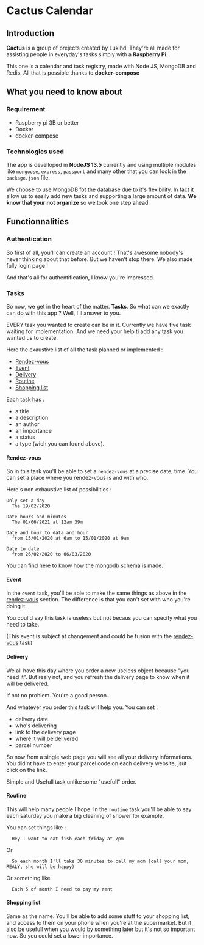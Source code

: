 # Cactus Calendar

## Introduction

**Cactus** is a group of prejects created by Lukihd. They're all made for assisting people in everyday's tasks simply with a **Raspberry Pi**.

This one is a calendar and task registry, made with Node JS, MongoDB and Redis. All that is possible thanks to **docker-compose**

## What you need to know about

### Requirement

- Raspberry pi 3B or better
- Docker
- docker-compose

### Technologies used

The app is develloped in **NodeJS 13.5** currently and using multiple modules like `mongoose`, `express`, `passport` and many other that you can look in the `package.json` file.

We choose to use MongoDB fot the database due to it's flexibility. In fact it allow us to easily add new tasks and supporting a large amount of data. **We know that your not organize** so we took one step ahead.

## Functionnalities

### Authentication

So first of all, you'll can create an account ! That's awesome nobody's never thinking about that before. But we haven't stop there. We also made fully login page !

And that's all for authentification, I know you're impressed.

### Tasks

So now, we get in the heart of the matter. **Tasks**. So what can we exactly can do with this app ? Well, I'll answer to you.

EVERY task you wanted to create can be in it. Currently we have five task waiting for implementation. And we need your help ti add any task you wanted us to create.

Here the exaustive list of all the task planned or implemented :

- [Rendez-vous](#rendez-vous)
- [Event](#event)
- [Delivery](#delivery)
- [Routine](#routine)
- [Shopping list](#shopping-list)

Each task has :
- a title
- a description
- an author
- an importance
- a status
- a type (wich you can found above).

#### Rendez-vous

So in this task you'll be able to set a `rendez-vous` at a precise date, time. You can set a place where you rendez-vous is and with who.

Here's non exhaustive list of possibilities :
```
Only set a day
  The 19/02/2020

Date hours and minutes
  The 01/06/2021 at 12am 39m

Date and hour to data and hour
  from 15/01/2020 at 6am to 15/01/2020 at 9am

Date to date
  from 26/02/2020 to 06/03/2020
```

You can find [here](/resources/mongo-model.md) to know how the mongodb schema is made.

#### Event

In the `event` task, you'll be able to make the same things as above in the [rendez-vous](#rendez-vous) section. The difference is that you can't set with who you're doing it.

You coul'd say this task is useless but not becaus you can specify what you need to take.

(This event is subject at changement and could be fusion with the [rendez-vous](#rendez-vous) task)

#### Delivery

We all have this day where you order a new useless object because "you need it". But realy not, and you refresh the delivery page to know when it will be delivered. 

If not no problem. You're a good person.

And whatever you order this task will help you. You can set :
- delivery date
- who's delivering
- link to the delivery page
- where it will be delivered
- parcel number

So now from a single web page you will see all your delivery informations. You did'nt have to enter your parcel code on each delivery website, jsut click on the link.

Simple and Usefull task unlike some "usefull" order. 

#### Routine

This will help many people I hope. In the `routine` task you'll be able to say each saturday you make a big cleaning of shower for example.

You can set things like :
```
  Hey I want to eat fish each friday at 7pm
```
Or
```
  So each month I'll take 30 minutes to call my mom (call your mom, REALY, she will be happy)  
```
Or something like
```
  Each 5 of month I need to pay my rent
```

#### Shopping list

Same as the name. You'll be able to add some stuff to your shopping list, and access to them on your phone when you're at the supermarket. 
But it also be usefull when you would by something later but it's not so important now. So you could set a lower importance.

